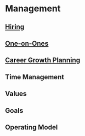 # Management

## [Hiring](./Hiring)

## [One-on-Ones](./one-on-ones.md)

## [Career Growth Planning](./career-growth-plans.md)

## Time Management

## Values

## Goals

## Operating Model